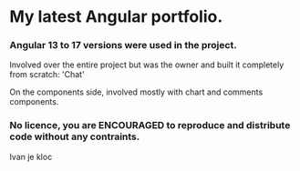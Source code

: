 # My latest Angular portfolio. 
### Angular 13 to 17 versions were used in the project. 

Involved over the entire project but was the owner and built it completely from scratch: 'Chat'

On the components side, involved mostly with chart and comments components.

### No licence, you are ENCOURAGED to reproduce and distribute code without any contraints.

Ivan je kloc
